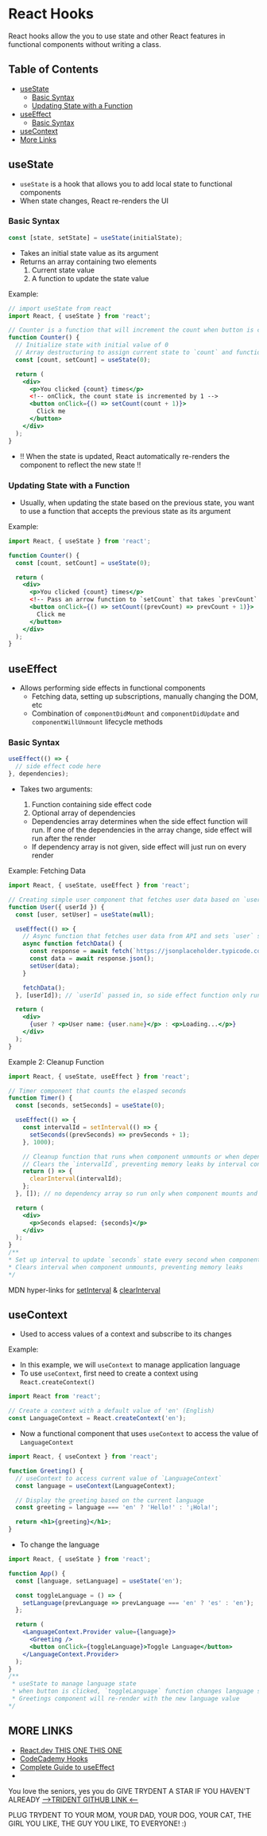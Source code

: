# React Hooks

React hooks allow the you to use state and other React features in functional components without writing a class. 

## Table of Contents
- [useState](#useState)
  - [Basic Syntax](#basic-syntax)
  - [Updating State with a Function](#updating-state-with-a-function)
- [useEffect](#useeffect)
  - [Basic Syntax](#basic-syntax-1)
- [useContext](#usecontext)
- [More Links](#more-links)

## useState
- `useState` is a hook that allows you to add local state to functional components
- When state changes, React re-renders the UI

### Basic Syntax
```js
const [state, setState] = useState(initialState);
```
- Takes an initial state value as its argument
- Returns an array containing two elements
  1. Current state value
  2. A function to update the state value

Example:
```jsx
// import useState from react
import React, { useState } from 'react';

// Counter is a function that will increment the count when button is clicked
function Counter() {
  // Initialize state with initial value of 0
  // Array destructuring to assign current state to `count` and function to update state as `setcount`
  const [count, setCount] = useState(0);

  return (
    <div>
      <p>You clicked {count} times</p>
      <!-- onClick, the count state is incremented by 1 -->
      <button onClick={() => setCount(count + 1)}>
        Click me
      </button>
    </div>
  );
}
```
- !! When the state is updated, React automatically re-renders the component to reflect the new state !!

### Updating State with a Function
- Usually, when updating the state based on the previous state, you want to use a function that accepts the previous state as its argument

Example: 
```jsx
import React, { useState } from 'react';

function Counter() {
  const [count, setCount] = useState(0);

  return (
    <div>
      <p>You clicked {count} times</p>
      <!-- Pass an arrow function to `setCount` that takes `prevCount` as argument and returns the updated count (`prevCount + 1`) -->
      <button onClick={() => setCount((prevCount) => prevCount + 1)}>
        Click me
      </button>
    </div>
  );
}
```

## useEffect
- Allows performing side effects in functional components
  - Fetching data, setting up subscriptions, manually changing the DOM, etc
  - Combination of `componentDidMount` and `componentDidUpdate` and `componentWillUnmount` lifecycle methods

### Basic Syntax
```js
useEffect(() => {
  // side effect code here
}, dependencies);
```
- Takes two arguments:
  1. Function containing side effect code
  2. Optional array of dependencies

  - Dependencies array determines when the side effect function will run. If one of the dependencies in the array change, side effect will run after the render
  - If dependency array is not given, side effect will just run on every render

Example: Fetching Data
```jsx
import React, { useState, useEffect } from 'react';

// Creating simple user component that fetches user data based on `userId`
function User({ userId }) {
  const [user, setUser] = useState(null);

  useEffect(() => {
    // Async function that fetches user data from API and sets `user` state with fetched data
    async function fetchData() {
      const response = await fetch(`https://jsonplaceholder.typicode.com/users/${userId}`);
      const data = await response.json();
      setUser(data);
    }

    fetchData();
  }, [userId]); // `userId` passed in, so side effect function only runs whenever `userId` prop changes, avoiding unnecessary API calls

  return (
    <div>
      {user ? <p>User name: {user.name}</p> : <p>Loading...</p>}
    </div>
  );
}
```
Example 2: Cleanup Function
```jsx
import React, { useState, useEffect } from 'react';

// Timer component that counts the elasped seconds
function Timer() {
  const [seconds, setSeconds] = useState(0);

  useEffect(() => {
    const intervalId = setInterval(() => {
      setSeconds((prevSeconds) => prevSeconds + 1);
    }, 1000);

    // Cleanup function that runs when component unmounts or when dependencies change
    // Clears the `intervalId`, preventing memory leaks by interval continuing to run after component is unmounted
    return () => {
      clearInterval(intervalId);
    };
  }, []); // no dependency array so run only when component mounts and cleanup when component unmounts

  return (
    <div>
      <p>Seconds elapsed: {seconds}</p>
    </div>
  );
}
/**
* Set up interval to update `seconds` state every second when component mounts
* Clears interval when component unmounts, preventing memory leaks
*/
```
MDN hyper-links for [setInterval](https://developer.mozilla.org/en-US/docs/Web/API/setInterval) & [clearInterval](https://developer.mozilla.org/en-US/docs/Web/API/clearInterval)


## useContext
- Used to access values of a context and subscribe to its changes

Example:
- In this example, we will `useContext` to manage application language
- To use `useContext`, first need to create a context using `React.createContext()`
```jsx
import React from 'react';

// Create a context with a default value of 'en' (English)
const LanguageContext = React.createContext('en');
```
- Now a functional component that uses `useContext` to access the value of `LanguageContext`
```jsx
import React, { useContext } from 'react';

function Greeting() {
  // useContext to access current value of `LanguageContext`
  const language = useContext(LanguageContext);

  // Display the greeting based on the current language
  const greeting = language === 'en' ? 'Hello!' : '¡Hola!';

  return <h1>{greeting}</h1>;
}
```
- To change the language
```jsx
import React, { useState } from 'react';

function App() {
  const [language, setLanguage] = useState('en');

  const toggleLanguage = () => {
    setLanguage(prevLanguage => prevLanguage === 'en' ? 'es' : 'en');
  };

  return (
    <LanguageContext.Provider value={language}>
      <Greeting />
      <button onClick={toggleLanguage}>Toggle Language</button>
    </LanguageContext.Provider>
  );
}
/**
 * useState to manage language state
 * when button is clicked, `toggleLanguage` function changes language state, which updates the value of the `LanguageContext.Provider`
 * Greetings component will re-render with the new language value
*/
```
## MORE LINKS
- [React.dev THIS ONE THIS ONE](https://react.dev/reference/react)
- [CodeCademy Hooks](https://www.codecademy.com/learn/react-101/modules/react-hooks-u/cheatsheet)
- [Complete Guide to useEffect](https://overreacted.io/a-complete-guide-to-useeffect/)
- 


You love the seniors, yes you do
GIVE TRYDENT A STAR IF YOU HAVEN'T ALREADY [-->TRIDENT GITHUB LINK <--](https://github.com/oslabs-beta/trydent)

PLUG TRYDENT TO YOUR MOM, YOUR DAD, YOUR DOG, YOUR CAT, THE GIRL YOU LIKE, THE GUY YOU LIKE, TO EVERYONE!
:)
